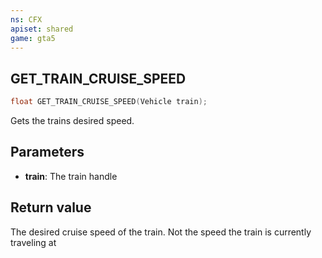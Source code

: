 ```yaml
---
ns: CFX
apiset: shared
game: gta5
---
```

## GET_TRAIN_CRUISE_SPEED

```c
float GET_TRAIN_CRUISE_SPEED(Vehicle train);
```

Gets the trains desired speed.

## Parameters
* **train**: The train handle

## Return value
The desired cruise speed of the train. Not the speed the train is currently traveling at 
